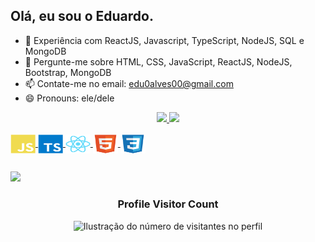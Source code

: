 ## Olá, eu sou o Eduardo.

- 🌱 Experiência com ReactJS, Javascript, TypeScript, NodeJS, SQL e MongoDB
- 💬 Pergunte-me sobre HTML, CSS, JavaScript, ReactJS, NodeJS, Bootstrap, MongoDB
- 📫 Contate-me no email: edu0alves00@gmail.com
- 😄 Pronouns: ele/dele

<div align="center">
  <a href="https://github.com/eduardojanegitz">
  <img height="180em" src="https://github-readme-stats.vercel.app/api?username=eduardojanegitz&show_icons=true&theme=dracula&include_all_commits=true&count_private=true"/>
  <img height="170em" src="https://github-readme-stats.vercel.app/api/top-langs/?username=eduardojanegitz&layout=compact&langs_count=7&theme=dracula"/>
</div>

  <div style="display: inline_block"><br>
  <img align="center" alt="Eduardo-JS" height="30" width="40" src="https://raw.githubusercontent.com/devicons/devicon/master/icons/javascript/javascript-plain.svg">
  <img align="center" alt="Eduardo-TS" height="30" width="40" src="https://raw.githubusercontent.com/devicons/devicon/master/icons/typescript/typescript-plain.svg">
  <img align="center" alt="Eduardo-React" height="30" width="40" src="https://raw.githubusercontent.com/devicons/devicon/master/icons/react/react-original.svg">
  <img align="center" alt="Eduardo-HTML" height="30" width="40" src="https://raw.githubusercontent.com/devicons/devicon/master/icons/html5/html5-original.svg">
  <img align="center" alt="Eduardo-CSS" height="30" width="40" src="https://raw.githubusercontent.com/devicons/devicon/master/icons/css3/css3-original.svg">
</div>
  
 ##
  
  <div> 
  <a href="https://www.linkedin.com/in/eduardo-alves-091aa1219/" target="_blank"><img src="https://img.shields.io/badge/-LinkedIn-%230077B5?style=for-the-badge&logo=linkedin&logoColor=white" target="_blank"></a> 

 
</div>

<div align="center">
  <h3><b>Profile Visitor Count</b></h3>
</div>

<p align="center">
  <img
    src="https://profile-counter.glitch.me/eduardojanegitz/count.svg"
    alt="Ilustração do número de visitantes no perfil"
  />
</p>
